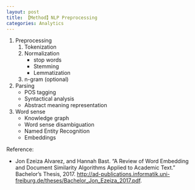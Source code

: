 ```yaml
---
layout: post
title: 【Method】NLP Preprocessing
categories: Analytics
---
```


1. Preprocessing
    1. Tokenization
    2. Normalization
        - stop words
        - Stemming
        - Lemmatization
    3. n-gram (optional)
2. Parsing
    - POS tagging
    - Syntactical analysis
    - Abstract meaning representation
3. Word sense
    - Knowledge graph
    - Word sense disambiguation
    - Named Entity Recognition
    - Embeddings

Reference:

- Jon Ezeiza Alvarez, and Hannah Bast. “A Review of Word Embedding and Document Similarity Algorithms Applied to Academic Text.” Bachelor’s Thesis, 2017. http://ad-publications.informatik.uni-freiburg.de/theses/Bachelor_Jon_Ezeiza_2017.pdf.